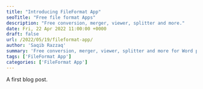 ```yaml
---
title: "Introducing FileFormat App"
seoTitle: "Free file format Apps"
description: "Free conversion, merger, viewer, splitter and more."
date: Fri, 22 Apr 2022 11:00:00 +0000
draft: false
url: /2022/05/19/fileformat-app/
author: 'Saqib Razzaq'
summary: 'Free conversion, merger, viewer, splitter and more for Word processing, PowerPoint, Spreadsheets and lots of other file formats.'
tags: ['FileFormat App']
categories: ['FileFormat App']
---
```


A first blog post.